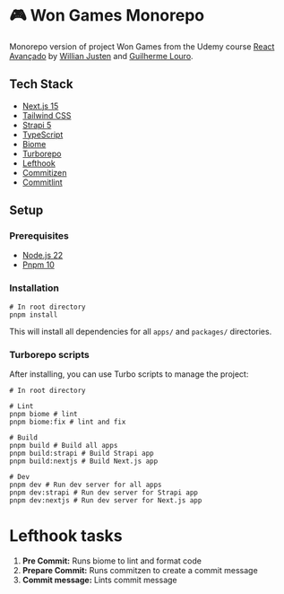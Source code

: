 # 🎮 Won Games Monorepo

Monorepo version of project Won Games from the Udemy course [React Avançado](https://www.udemy.com/course/react-avan%C3%A7ado/) by [Willian Justen](https://github.com/willianjusten) and  [Guilherme Louro](https://github.com/guilhermelouro).

## Tech Stack
- [Next.js 15](https://nextjs.org/)
- [Tailwind CSS](https://tailwindcss.com/)
- [Strapi 5](https://strapi.io/)
- [TypeScript](https://www.typescriptlang.org/)
- [Biome](https://biomejs.dev/)
- [Turborepo](https://turbo.build/)
- [Lefthook](https://github.com/evilmartians/lefthook)
- [Commitizen](https://github.com/commitizen/cz-cli)
- [Commitlint](https://commitlint.js.org/)

## Setup

### Prerequisites
- [Node.js 22](https://nodejs.org/)
- [Pnpm 10](https://pnpm.io/)

### Installation

```
# In root directory
pnpm install
```

This will install all dependencies for all `apps/` and `packages/` directories.

###  Turborepo scripts

After installing, you can use Turbo scripts to manage the project:

```
# In root directory

# Lint
pnpm biome # lint
pnpm biome:fix # lint and fix

# Build
pnpm build # Build all apps
pnpm build:strapi # Build Strapi app
pnpm build:nextjs # Build Next.js app

# Dev
pnpm dev # Run dev server for all apps
pnpm dev:strapi # Run dev server for Strapi app
pnpm dev:nextjs # Run dev server for Next.js app
```

# Lefthook tasks

1. **Pre Commit:** Runs biome to lint and format code
2. **Prepare Commit:** Runs commitzen to create a commit message
3. **Commit message:** Lints commit message
